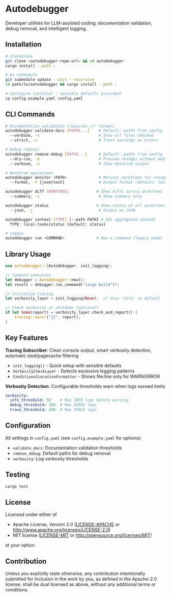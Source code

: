 # Autodebugger

Developer utilities for LLM-assisted coding: documentation validation, debug removal, and intelligent logging.

## Installation

```bash
# Standalone
git clone <autodebugger-repo-url> && cd autodebugger
cargo install --path .

# As submodule  
git submodule update --init --recursive
cd path/to/autodebugger && cargo install --path .

# Configure (optional - sensible defaults provided)
cp config.example.yaml config.yaml
```

## CLI Commands

```bash
# Documentation validation (requires //! format)
autodebugger validate-docs [PATHS...]    # Default: paths from config
  --verbose, -v                          # Show all files checked
  --strict, -s                           # Treat warnings as errors

# Debug removal
autodebugger remove-debug [PATHS...]     # Default: paths from config
  --dry-run, -d                          # Preview changes without modifying
  --verbose, -v                          # Show detailed output

# Worktree operations
autodebugger monitor <PATH>              # Monitor worktrees for changes
  --format, -f [json|text]               # Output format (default: text)

autodebugger diff [WORKTREE]            # Show diffs across worktrees
  --summary, -s                          # Show summary only

autodebugger status                     # Show status of all worktrees
  --json, -j                             # Output as JSON

autodebugger context [TYPE] [--path PATH] # Get aggregated context
  TYPE: local-tasks|status (default: status)

# Legacy
autodebugger run <COMMAND>              # Run a command (legacy mode)
```

## Library Usage

```rust
use autodebugger::{Autodebugger, init_logging};

// Command execution
let debugger = Autodebugger::new();
let result = debugger.run_command("cargo build")?;

// Initialize tracing
let verbosity_layer = init_logging(None);  // Uses "info" as default

// Check verbosity at shutdown (optional)
if let Some(report) = verbosity_layer.check_and_report() {
    tracing::warn!("{}", report);
}
```

## Key Features

**Tracing Subscriber**: Clean console output, smart verbosity detection, automatic sled/pagecache filtering
- `init_logging()` - Quick setup with sensible defaults
- `VerbosityCheckLayer` - Detects excessive logging patterns
- `ConditionalLocationFormatter` - Shows file:line only for WARN/ERROR

**Verbosity Detection**: Configurable thresholds warn when logs exceed limits
```yaml
verbosity:
  info_threshold: 50    # Max INFO logs before warning
  debug_threshold: 100  # Max DEBUG logs
  trace_threshold: 200  # Max TRACE logs
```

## Configuration

All settings in `config.yaml` (see `config.example.yaml` for options):
- `validate_docs`: Documentation validation thresholds
- `remove_debug`: Default paths for debug removal  
- `verbosity`: Log verbosity thresholds

## Testing

```bash
cargo test
```

## License

Licensed under either of

 * Apache License, Version 2.0
   ([LICENSE-APACHE](LICENSE-APACHE) or http://www.apache.org/licenses/LICENSE-2.0)
 * MIT license
   ([LICENSE-MIT](LICENSE-MIT) or http://opensource.org/licenses/MIT)

at your option.

## Contribution

Unless you explicitly state otherwise, any contribution intentionally submitted
for inclusion in the work by you, as defined in the Apache-2.0 license, shall be
dual licensed as above, without any additional terms or conditions.